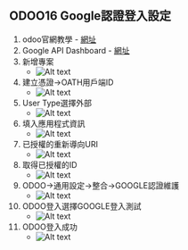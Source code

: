 ## ODOO16 Google認證登入設定
1. odoo官網教學 - [網址](https://console.cloud.google.com/apis/dashboard?project=modular-shard-314005)
2. Google API Dashboard - [網址](https://console.developers.google.com/)
3. 新增專案
   + ![Alt text](https://github.com/ksharry/odoo-repository/blob/main/pic/D1401.png?raw=true)
4. 建立憑證->OATH用戶端ID
   + ![Alt text](https://github.com/ksharry/odoo-repository/blob/main/pic/D1402.png?raw=true)
5. User Type選擇外部
   + ![Alt text](https://github.com/ksharry/odoo-repository/blob/main/pic/D1403.png?raw=true)
6. 填入應用程式資訊
   + ![Alt text](https://github.com/ksharry/odoo-repository/blob/main/pic/D1404.png?raw=true)
7. 已授權的重新導向URI
   + ![Alt text](https://github.com/ksharry/odoo-repository/blob/main/pic/D1405.png?raw=true)
7. 取得已授權的ID
   + ![Alt text](https://github.com/ksharry/odoo-repository/blob/main/pic/D1406.png?raw=true)
7. ODOO->通用設定->整合->GOOGLE認證維護
   + ![Alt text](https://github.com/ksharry/odoo-repository/blob/main/pic/D1407.png?raw=true)
7. ODOO登入選擇GOOGLE登入測試
   + ![Alt text](https://github.com/ksharry/odoo-repository/blob/main/pic/D1408.png?raw=true)
7. ODOO登入成功
   + ![Alt text](https://github.com/ksharry/odoo-repository/blob/main/pic/D1409.png?raw=true)
